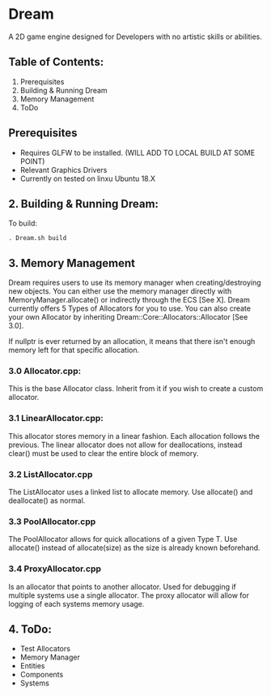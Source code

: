 # Dream

A 2D game engine designed for Developers with no artistic skills or abilities.

## Table of Contents:

1. Prerequisites
2. Building & Running Dream
3. Memory Management
4. ToDo

## Prerequisites

* Requires GLFW to be installed. (WILL ADD TO LOCAL BUILD AT SOME POINT)
* Relevant Graphics Drivers
* Currently on tested on linxu Ubuntu 18.X


## 2. Building & Running Dream:

To build:
	
	. Dream.sh build

## 3. Memory Management

Dream requires users to use its memory manager when creating/destroying new objects. You can either use the memory manager directly with MemoryManager.allocate() or indirectly through the ECS [See X]. Dream currently offers 5 Types of Allocators for you to use. You can also create your own Allocator by inheriting Dream::Core::Allocators::Allocator [See 3.0].

If nullptr is ever returned by an allocation, it means that there isn't enough memory left for that specific allocation.

### 3.0 Allocator.cpp:

This is the base Allocator class. Inherit from it if you wish to create a custom allocator.

### 3.1 LinearAllocator.cpp:

This allocator stores memory in a linear fashion. Each allocation follows the previous. The linear allocator does not allow for deallocations, instead clear() must be used to clear the entire block of memory.

### 3.2 ListAllocator.cpp

The ListAllocator uses a linked list to allocate memory. Use allocate() and deallocate() as normal.

### 3.3 PoolAllocator.cpp

The PoolAllocator allows for quick allocations of a given Type T. Use allocate() instead of allocate(size) as the size is already known beforehand.

### 3.4 ProxyAllocator.cpp

Is an allocator that points to another allocator. Used for debugging if multiple systems use a single allocator. The proxy allocator will allow for logging of each systems memory usage.

## 4. ToDo:

* Test Allocators
* Memory Manager
* Entities
* Components
* Systems
